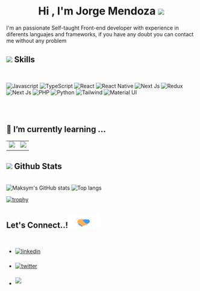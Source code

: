 ### <h1 align="center"><b>Hi , I'm Jorge Mendoza </b><img src="https://media.giphy.com/media/hvRJCLFzcasrR4ia7z/giphy.gif" width="35"></h1>

I'm an passionate Self-taught Front-end developer with experience in diferents languajes and frameworks, if you have any doubt you can contact me without any problem <br/>

## <img src="https://media2.giphy.com/media/QssGEmpkyEOhBCb7e1/giphy.gif?cid=ecf05e47a0n3gi1bfqntqmob8g9aid1oyj2wr3ds3mg700bl&rid=giphy.gif" width ="25"><b> Skills</b>
<br>

![Javascript](https://img.shields.io/badge/JavaScript-323330?style=for-the-badge&logo=javascript&logoColor=F7DF1E)
![TypeScript](https://img.shields.io/badge/TypeScript-007ACC?style=for-the-badge&logo=typescript&logoColor=white)
![React](https://img.shields.io/badge/React-20232A?style=for-the-badge&logo=react&logoColor=61DAFB)
![React Native](https://img.shields.io/badge/React_Native-20232A?style=for-the-badge&logo=react&logoColor=61DAFB)
![Next Js](https://img.shields.io/badge/next%20js-000000?style=for-the-badge&logo=nextdotjs&logoColor=white)
![Redux](	https://img.shields.io/badge/Redux-593D88?style=for-the-badge&logo=redux&logoColor=white)
![Next Js](https://img.shields.io/badge/MongoDB-4EA94B?style=for-the-badge&logo=mongodb&logoColor=white)
![PHP](https://img.shields.io/badge/PHP-777BB4?style=for-the-badge&logo=php&logoColor=white)
![Python](https://img.shields.io/badge/Python-FFD43B?style=for-the-badge&logo=python&logoColor=blue)
![Tailwind](https://img.shields.io/badge/Tailwind_CSS-38B2AC?style=for-the-badge&logo=tailwind-css&logoColor=white)
![Material UI](https://img.shields.io/badge/Material%20UI-007FFF?style=for-the-badge&logo=mui&logoColor=white)



<br><br>

## 🌱 I’m currently learning ...

<table>
<tbody>
 <tr>
<td align="center" width="50%">
<img height=60px src="https://media.graphassets.com/VKHHNvEETYqZRkqgjybc"> 
</td>

<td align="center">
<img height=60px src="https://cdn.icon-icons.com/icons2/2699/PNG/512/nestjs_logo_icon_169927.png"> 
</td>
</tr>

</tbody>
</table>


## <img src="https://media.giphy.com/media/iY8CRBdQXODJSCERIr/giphy.gif" width="35"><b> Github Stats </b>
<br>

<div style={{'display': 'flex'}}> 
  <img alt="Maksym's GitHub stats" align="center"  src="https://github-readme-stats.vercel.app/api?username=Jorge-Jesus-Mendoza&show_icons=true&theme=transparent"/>
  <img alt="Top langs" align="center"  src="https://github-readme-stats.vercel.app/api/top-langs/?username=Jorge-Jesus-Mendoza&layout=compact&&langs_count=8&theme=transparent"/>
</div>

[![trophy](https://github-profile-trophy.vercel.app/?username=Jorge-Jesus-Mendoza&theme=algolia)](https://github.com/Jorge-Jesus-Mendoza/github-profile-trophy)

## <b> Let's Connect..!</b><img src="https://github.com/0xAbdulKhalid/0xAbdulKhalid/raw/main/assets/mdImages/handshake.gif" width ="80">
<br>
<div align='left'>

<ul>

<li>
<a href="https://linkedin.com/in/0xabdulkhalid" target="_blank">
<img src="https://img.shields.io/badge/linkedin:  0xabdulkhalid-%2300acee.svg?color=405DE6&style=for-the-badge&logo=linkedin&logoColor=white" alt=linkedin style="margin-bottom: 5px;"/>
</a>
</li>

<br>

<li>
<a href="https://twitter.com/0xabdulkhalid" target="_blank">
<img src="https://img.shields.io/badge/twitter:  0xabdulkhalid-%2300acee.svg?color=1DA1F2&style=for-the-badge&logo=twitter&logoColor=white" alt=twitter style="margin-bottom: 5px;"/>
</a>
</li>

<br>

<li>
<a href="mailto:0xabdulkhalid@gmail.com" target="_blank">
<img src="https://img.shields.io/badge/gmail:  0xabdulkhalid-%23EA4335.svg?style=for-the-badge&logo=gmail&logoColor=white" t=mail style="margin-bottom: 5px;" />
</a>
</li>
	
</ul>
</div>


<!--
**Jorge-Jesus-Mendoza/Jorge-Jesus-Mendoza** is a ✨ _special_ ✨ repository because its `README.md` (this file) appears on your GitHub profile.

Here are some ideas to get you started:

- 🔭 I’m currently working on ...
- 🌱 I’m currently learning ...
- 👯 I’m looking to collaborate on ...
- 🤔 I’m looking for help with ...
- 💬 Ask me about ...
- 📫 How to reach me: ...
- 😄 Pronouns: ...
- ⚡ Fun fact: ...
-->
